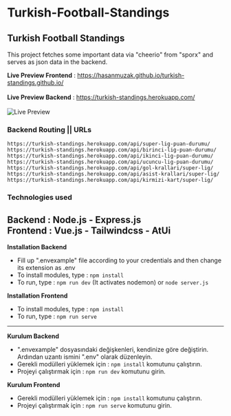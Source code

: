 # Turkish-Football-Standings
Turkish Football Standings
---
This project fetches some important data via "cheerio" from "sporx" and serves as json data in the backend.  

**Live Preview Frontend** : https://hasanmuzak.github.io/turkish-standings.github.io/ <br /><br />
**Live Preview Backend** : https://turkish-standings.herokuapp.com/ <br /><br />
![Live Preview](https://i.hizliresim.com/pbtwz5.png)

### Backend Routing || URLs
```https://turkish-standings.herokuapp.com/api/super-lig-puan-durumu/```
```https://turkish-standings.herokuapp.com/api/birinci-lig-puan-durumu/```
```https://turkish-standings.herokuapp.com/api/ikinci-lig-puan-durumu/```
```https://turkish-standings.herokuapp.com/api/ucuncu-lig-puan-durumu/```
```https://turkish-standings.herokuapp.com/api/gol-krallari/super-lig/```
```https://turkish-standings.herokuapp.com/api/asist-krallari/super-lig/```
```https://turkish-standings.herokuapp.com/api/kirmizi-kart/super-lig/```

### Technologies used

**Backend :** Node.js - Express.js  
**Frontend :** Vue.js - Tailwindcss - AtUi
---
**Installation Backend**
- Fill up ".envexample" file according to your credentials and then change its extension as .env
- To install modules, type : ```npm install ```
- To run, type : ```npm run dev``` (It activates nodemon) or ```node server.js```

**Installation Frontend**
- To install modules, type : ```npm install ```
- To run, type : ```npm run serve```
---
**Kurulum Backend**
- ".envexample" dosyasındaki değişkenleri, kendinize göre değiştirin. Ardından uzantı ismini ".env" olarak düzenleyin.
- Gerekli modülleri yüklemek için : ```npm install``` komutunu çalıştırın.
- Projeyi çalıştırmak için : ```npm run dev``` komutunu girin.

**Kurulum Frontend**
- Gerekli modülleri yüklemek için : ```npm install``` komutunu çalıştırın.
- Projeyi çalıştırmak için : ```npm run serve``` komutunu girin.
